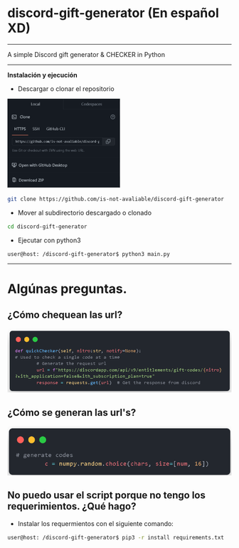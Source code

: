 # discord-gift-generator (En español XD)
<hr>
A simple Discord gift generator &amp; CHECKER in Python

<hr>

**Instalación y ejecución**

* Descargar o clonar el repositorio

<img src="img/download.png" weight=100cm height=200cm>

```bash
git clone https://github.com/is-not-avaliable/discord-gift-generator
```

* Mover al subdirectorio descargado o clonado

```bash
cd discord-gift-generator
```

* Ejecutar con python3

```
user@host: /discord-gift-generator$ python3 main.py
```

<hr>

# Algúnas preguntas.

## ¿Cómo chequean las url?

<img src="img/check.png">

## ¿Cómo se generan las url's?

<img src="img/gen.png">

## No puedo usar el script porque no tengo los requerimientos. ¿Qué hago?

* Instalar los requermientos con el siguiente comando:

```bash
user@host: /discord-gift-generator$ pip3 -r install requirements.txt
```

